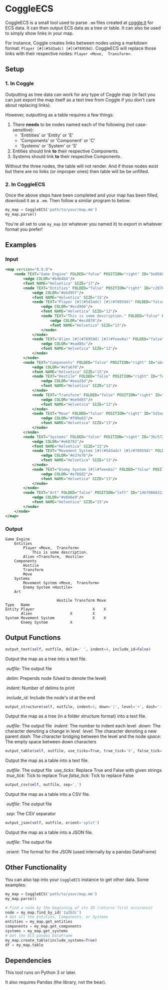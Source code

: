 # CoggleECS

CoggleECS is a small tool used to parse `.mm` files created at [coggle.it]() for ECS data. It can then output ECS data as a tree or table. It can also be used to simply show links in your map.

For instance, Coggle creates links between nodes using a markdown format: `Player [#](#5d3adc) [#](#78959d)`. CoggleECS will replace those links with their respective nodes: `Player <Move,  Transform>`.



## Setup

### 1. In Coggle

Outputting as tree data can work for any type of Coggle map (in fact you can just export the map itself as a text tree from Coggle if you don't care about replacing links). 

However, outputting as a table requires a few things:

1. There **needs** to be nodes named each of the following (not case-sensitive):
   * 'Entitities' or 'Entity' or 'E'
   * 'Components' or 'Component' or 'C'
   * 'Systems' or 'System' or 'S'
2. Entities should link **to** their respective Components.
3. Systems should link **to** their respective Components.

Without the three nodes, the table will not render. And if those nodes exist but there are no links (or improper ones) then table will be be unfilled.

### 2. In CoggleECS

Once the above steps have been completed and your map has been filled, download it as a `.mm`. Then follow a similar program to below:

```python
my_map = CoggleECS('path/to/your/map.mm')
my_map.parse()
```

You're all set to use `my_map` (or whatever you named it) to export in whatever format you prefer!



## Examples

### Input

```xml
<map version="0.9.0">
    <node TEXT="Game Engine" FOLDED="false" POSITION="right" ID="5e0568ca68fbc74e9bb7c666" X_COGGLE_POSX="0" X_COGGLE_POSY="0">
        <edge COLOR="#b4b4b4"/>
        <font NAME="Helvetica" SIZE="17"/>
        <node TEXT="Entities" FOLDED="false" POSITION="right" ID="c2876d86e931f9deab2da00f">
            <edge COLOR="#ebd95f"/>
            <font NAME="Helvetica" SIZE="15"/>
            <node TEXT="Player [#](#5d3adc) [#](#78959d)" FOLDED="false" POSITION="right" ID="2fbd2a01b1c71bd12bcbcb6b">
                <edge COLOR="#ecd966"/>
                <font NAME="Helvetica" SIZE="13"/>
                <node TEXT="This is some description." FOLDED="false" POSITION="right" ID="b5b0332157c9287b3640d066">
                    <edge COLOR="#ecd870"/>
                    <font NAME="Helvetica" SIZE="13"/>
                </node>
            </node>
            <node TEXT="Alien [#](#78959d) [#](#feee8a)" FOLDED="false" POSITION="right" ID="22db55a2c98a51c71bca1791">
                <edge COLOR="#ead86c"/>
                <font NAME="Helvetica" SIZE="13"/>
            </node>
        </node>
        <node TEXT="Components" FOLDED="false" POSITION="right" ID="abed60d3595a05321d843d5c">
            <edge COLOR="#efa670"/>
            <font NAME="Helvetica" SIZE="15"/>
            <node TEXT="Hostile" FOLDED="false" POSITION="right" ID="feee8a5d3ea26d514852b5db">
                <edge COLOR="#eea26d"/>
                <font NAME="Helvetica" SIZE="13"/>
            </node>
            <node TEXT="Transform" FOLDED="false" POSITION="right" ID="78959d52cbc1843fb429b409">
                <edge COLOR="#ee9d65"/>
                <font NAME="Helvetica" SIZE="13"/>
            </node>
            <node TEXT="Move" FOLDED="false" POSITION="right" ID="5d3adc4deef6b0da6ebcc899">
                <edge COLOR="#f09e65"/>
                <font NAME="Helvetica" SIZE="13"/>
            </node>
        </node>
        <node TEXT="Systems" FOLDED="false" POSITION="right" ID="36c5720bc10e612f2a18cad1">
            <edge COLOR="#e68782"/>
            <font NAME="Helvetica" SIZE="15"/>
            <node TEXT="Movement System [#](#5d3adc) [#](#78959d)" FOLDED="false" POSITION="right" ID="22e2424c6291b42cd61178e7">
                <edge COLOR="#e37e7b"/>
                <font NAME="Helvetica" SIZE="13"/>
            </node>
            <node TEXT="Enemy System [#](#feee8a)" FOLDED="false" POSITION="right" ID="0ed47a23e497face721424d9">
                <edge COLOR="#e78682"/>
                <font NAME="Helvetica" SIZE="13"/>
            </node>
        </node>
        <node TEXT="Art" FOLDED="false" POSITION="left" ID="14bf08663116d2383d6c20f3">
            <edge COLOR="#e096e9"/>
            <font NAME="Helvetica" SIZE="15"/>
        </node>
    </node>
</map>
```

### Output

```
Game Engine
    Entities
        Player <Move,  Transform>
            This is some description.
        Alien <Transform,  Hostile>
    Components
        Hostile
        Transform
        Move
    Systems
        Movement System <Move,  Transform>
        Enemy System <Hostile>
    Art
```

```
                       Hostile Transform Move
Type   Name                                  
Entity Player                          X    X
       Alien                 X         X     
System Movement System                 X    X
       Enemy System          X               
```



## Output Functions

```python
output_text(self, outfile, delim=' ', indent=4, include_id=False)
```

Output the map as a tree into a text file.

​		*outfile*: The output file

​		*delim*: Prepends node (Used to denote the level)

​		*indent*: Number of delims to print

​		*include_id*: Include the node's id at the end

```python
output_structure(self, outfile, indent=3, down='|', level='+', dash='-', space=' ')
```

Output the map as a tree (in a folder structure format) into a text file.

​		*outfile*: The output file
​		*indent*: The number to indent each level
​		*down*: The character denoting a change in level
​		*level*: The character denoting a new parent
​		*dash*: The character bridging between the level and the node
​		*space*: The empty space between down characters

```python
output_table(self, outfile, use_ticks=True, true_tick='X', false_tick='')
```

Output the map as a table into a text file.

​		*outfile*: The output file
​		*use_ticks*: Replace True and False with given strings
​		*true_tick*: Tick to replace True
​		*false_tick*: Tick to replace False

```python
output_csv(self, outfile, sep=',')
```

Output the map as a table into a CSV file.

​		*outfile*: The output file

​		*sep*: The CSV separator

```python
output_json(self, outfile, orient='split')
```

Output the map as a table into a JSON file.

​		*outfile*: The output file

​		*orient*: The format for the JSON (used internally by a pandas DataFrame)



## Other Functionality

You can also tap into your `CoggleECS` instance to get other data. Some examples:

```python
my_map = CoggleECS('path/to/your/map.mm')
my_map.parse()

# Find a node by the beginning of its ID (returns first occurence)
node = my_map.find_by_id('1a2b3c')
# Get all the Entities, Components, or Systems
entities = my_map.get_entities
components = my_map.get_components
systems = my_map.get_systems
# Get the ECS pandas DataFrame
my_map.create_table(include_systems=True)
df = my_map.table
```



## Dependencies

This tool runs on Python 3 or later.

It also requires Pandas (the library, not the bear).